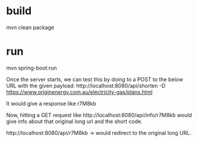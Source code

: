 # build
mvn clean package

# run
mvn spring-boot:run

Once the server starts, we can test this by doing to a POST to the below URL with the given payload:
http://localhost:8080/api/shorten -D https://www.originenergy.com.au/electricity-gas/plans.html

It would give a response like r7M8kb

Now, hitting a GET request like http://localhost:8080/api/info/r7M8kb would give info about that original long url and the short code.

http://localhost:8080/api/r7M8kb  -> would redirect to the original long URL.
